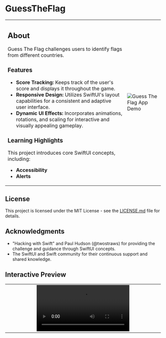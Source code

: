 # GuessTheFlag 

<table>
<tr>
<td valign="top">

## About

Guess The Flag challenges users to identify flags from different countries.

### Features

- **Score Tracking:** Keeps track of the user's score and displays it throughout the game.
- **Responsive Design:** Utilizes SwiftUI's layout capabilities for a consistent and adaptive user interface.
- **Dynamic UI Effects:** Incorporates animations, rotations, and scaling for interactive and visually appealing gameplay.

### Learning Highlights

This project introduces core SwiftUI concepts, including:
- **Accessibility**
- **Alerts**

</td>
<td>

![Guess The Flag App Demo](https://github.com/ricardonovelot/GuessTheFlag/assets/84286086/d12abbd2-581b-403f-b7cb-b6e6e3f5e833)

</td>
</tr>
</table>

## License

This project is licensed under the MIT License - see the [LICENSE.md](LICENSE.md) file for details.

## Acknowledgments

- "Hacking with Swift" and Paul Hudson (@twostraws) for providing the challenge and guidance through SwiftUI concepts.
- The SwiftUI and Swift community for their continuous support and shared knowledge.

</td>
</tr>
</table>


<table>
<tr>
<h2>Interactive Preview</h2>
<td width="5000" align="center">
<video src="https://github.com/ricardonovelot/GuessTheFlag/assets/84286086/0dcd165e-b3a5-4575-b631-018233fd30f3" width="300" controls title="Accessibility">
</tr>
</td>
</table>

